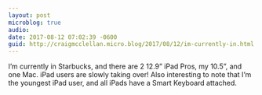```yaml
---
layout: post
microblog: true
audio: 
date: 2017-08-12 07:02:39 -0600
guid: http://craigmcclellan.micro.blog/2017/08/12/im-currently-in.html
---
```

I’m currently in Starbucks, and there are 2 12.9” iPad Pros, my 10.5”, and one Mac. iPad users are slowly taking over! Also interesting to note that I’m the youngest iPad user, and all iPads have a Smart Keyboard attached.

